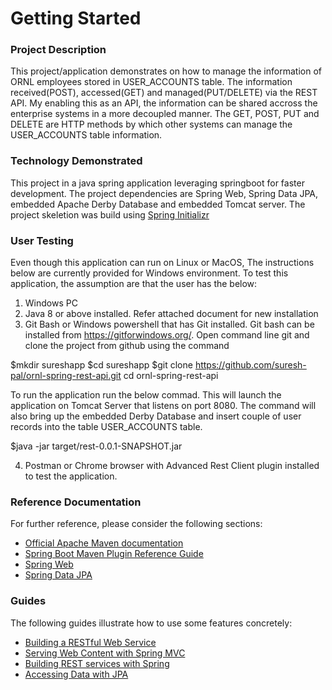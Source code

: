 # Getting Started

### Project Description
This project/application demonstrates on how to manage the information of ORNL employees stored in USER_ACCOUNTS table. The information received(POST), accessed(GET) and managed(PUT/DELETE) via the REST API. My enabling this as an API, the information can be shared accross the enterprise systems in a more decoupled manner. The GET, POST, PUT and DELETE are HTTP methods by which other systems can manage the USER_ACCOUNTS table information.

### Technology Demonstrated
This project in a java spring application leveraging springboot for faster development. The project dependencies are Spring Web, Spring Data JPA, embedded Apache Derby Database and embedded Tomcat server. The project skeletion was build using [Spring Initializr](https://start.spring.io/)

### User Testing
Even though this application can run on Linux or MacOS, The instructions below are currently provided for Windows environment. To test this application, the assumption are that the user has the below:

1) Windows PC
2) Java 8 or above installed. Refer attached document for new installation
3) Git Bash or Windows powershell that has Git installed. Git bash can be installed from https://gitforwindows.org/. Open command line git and clone the project from github using the command

$mkdir sureshapp
$cd sureshapp
$git clone https://github.com/suresh-pal/ornl-spring-rest-api.git
cd ornl-spring-rest-api

To run the application run the below commad. This will launch the application on Tomcat Server that listens on port 8080. The command will also bring up the embedded Derby Database and insert couple of user records into the table USER_ACCOUNTS table.

$java -jar target/rest-0.0.1-SNAPSHOT.jar



4) Postman or Chrome browser with Advanced Rest Client plugin installed to test the application. 



### Reference Documentation
For further reference, please consider the following sections:

* [Official Apache Maven documentation](https://maven.apache.org/guides/index.html)
* [Spring Boot Maven Plugin Reference Guide](https://docs.spring.io/spring-boot/docs/2.2.6.RELEASE/maven-plugin/)
* [Spring Web](https://docs.spring.io/spring-boot/docs/2.2.6.RELEASE/reference/htmlsingle/#boot-features-developing-web-applications)
* [Spring Data JPA](https://docs.spring.io/spring-boot/docs/2.2.6.RELEASE/reference/htmlsingle/#boot-features-jpa-and-spring-data)

### Guides
The following guides illustrate how to use some features concretely:

* [Building a RESTful Web Service](https://spring.io/guides/gs/rest-service/)
* [Serving Web Content with Spring MVC](https://spring.io/guides/gs/serving-web-content/)
* [Building REST services with Spring](https://spring.io/guides/tutorials/bookmarks/)
* [Accessing Data with JPA](https://spring.io/guides/gs/accessing-data-jpa/)

